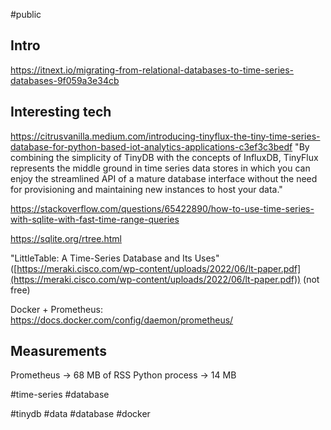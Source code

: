 #public

## Intro

https://itnext.io/migrating-from-relational-databases-to-time-series-databases-9f059a3e34cb

## Interesting tech

https://citrusvanilla.medium.com/introducing-tinyflux-the-tiny-time-series-database-for-python-based-iot-analytics-applications-c3ef3c3bedf
"By combining the simplicity of TinyDB with the concepts of InfluxDB, TinyFlux represents the middle ground in time series data stores in which you can enjoy the streamlined API of a mature database interface without the need for provisioning and maintaining new instances to host your data."

https://stackoverflow.com/questions/65422890/how-to-use-time-series-with-sqlite-with-fast-time-range-queries

https://sqlite.org/rtree.html

"LittleTable: A Time-Series Database and Its Uses" ([https://meraki.cisco.com/wp-content/uploads/2022/06/lt-paper.pdf](https://meraki.cisco.com/wp-content/uploads/2022/06/lt-paper.pdf)) (not free)

Docker + Prometheus: https://docs.docker.com/config/daemon/prometheus/


## Measurements

Prometheus → 68 MB of RSS
Python process → 14 MB

#time-series #database

<!-- Keywords -->
#tinydb #data #database #docker
<!-- /Keywords -->
